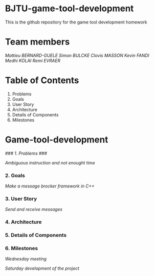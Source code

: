 # BJTU-game-tool-development
This is the github repository for the game tool development homework

# Team members
*Mattieu BERNARD-GUELE*
*Simon BULCKE*
*Clovis MASSON*
*Kevin FANDI*
*Medhi KOLAI*
*Remi EVRAER*

# Table of Contents
1. Problems
2. Goals
3. User Story
4. Architecture
5. Details of Components
6. Milestones

# Game-tool-development

*### 1. Problems ###*

*Ambiguous instruction and not enought time*

### 2. Goals ###

*Make a message brocker framework in C++*

### 3. User Story ###

*Send and receive messages* 

### 4. Architecture ###

### 5. Details of Components ###

### 6. Milestones ###

*Wednesday meeting* 

*Saturday development of the project*
